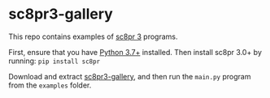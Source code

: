 # sc8pr3-gallery
This repo contains examples of [sc8pr 3](https://dmaccarthy.github.io/sc8pr/) programs.

First, ensure that you have [Python 3.7+](https://www.python.org/downloads/) installed. Then install sc8pr 3.0+ by running: ```pip install sc8pr```

Download and extract [sc8pr3-gallery](https://github.com/dmaccarthy/sc8pr3-gallery/archive/refs/heads/main.zip), and then run the ```main.py``` program from the ```examples``` folder.
